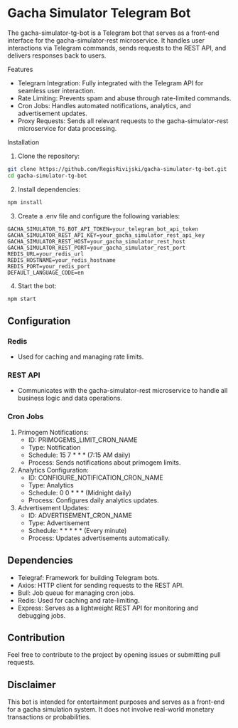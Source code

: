 # Gacha Simulator Telegram Bot

The gacha-simulator-tg-bot is a Telegram bot that serves as a front-end interface for the gacha-simulator-rest microservice. It handles user interactions via Telegram commands, sends requests to the REST API, and delivers responses back to users.

Features

  - Telegram Integration: Fully integrated with the Telegram API for seamless user interaction.
  - Rate Limiting: Prevents spam and abuse through rate-limited commands.
  - Cron Jobs: Handles automated notifications, analytics, and advertisement updates.
  - Proxy Requests: Sends all relevant requests to the gacha-simulator-rest microservice for data processing.

Installation

1. Clone the repository:

```bash
git clone https://github.com/RegisRivijski/gacha-simulator-tg-bot.git
cd gacha-simulator-tg-bot
```

2. Install dependencies:

```bash
npm install
```

3. Create a .env file and configure the following variables:

```dotenv
GACHA_SIMULATOR_TG_BOT_API_TOKEN=your_telegram_bot_api_token
GACHA_SIMULATOR_REST_API_KEY=your_gacha_simulator_rest_api_key
GACHA_SIMULATOR_REST_HOST=your_gacha_simulator_rest_host
GACHA_SIMULATOR_REST_PORT=your_gacha_simulator_rest_port
REDIS_URL=your_redis_url
REDIS_HOSTNAME=your_redis_hostname
REDIS_PORT=your_redis_port
DEFAULT_LANGUAGE_CODE=en
```

4. Start the bot:

```bash
npm start
```

## Configuration

### Redis

 - Used for caching and managing rate limits.

### REST API

 - Communicates with the gacha-simulator-rest microservice to handle all business logic and data operations.

### Cron Jobs

1. Primogem Notifications:
   - ID: PRIMOGEMS_LIMIT_CRON_NAME
   - Type: Notification
   - Schedule: 15 7 * * * (7:15 AM daily)
   - Process: Sends notifications about primogem limits.
2. Analytics Configuration:
   - ID: CONFIGURE_NOTIFICATION_CRON_NAME
   - Type: Analytics
   - Schedule: 0 0 * * * (Midnight daily)
   - Process: Configures daily analytics updates.
3. Advertisement Updates:
   - ID: ADVERTISEMENT_CRON_NAME
   - Type: Advertisement
   - Schedule: * * * * * (Every minute)
   - Process: Updates advertisements automatically.

## Dependencies

 - Telegraf: Framework for building Telegram bots.
 - Axios: HTTP client for sending requests to the REST API.
 - Bull: Job queue for managing cron jobs.
 - Redis: Used for caching and rate-limiting.
 - Express: Serves as a lightweight REST API for monitoring and debugging jobs.

## Contribution

Feel free to contribute to the project by opening issues or submitting pull requests.

## Disclaimer

This bot is intended for entertainment purposes and serves as a front-end for a gacha simulation system. It does not involve real-world monetary transactions or probabilities.
